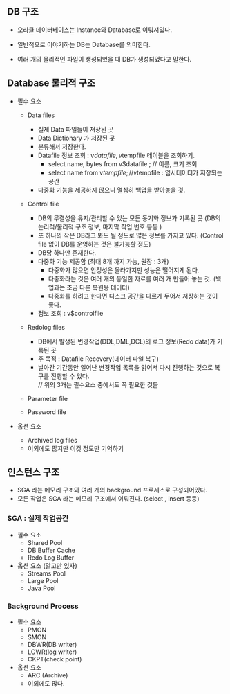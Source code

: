 ## DB 구조

- 오라클 데이터베이스는 Instance와 Database로 이뤄져있다.
- 일반적으로 이야기하는 DB는 Database를 의미한다. 

- 여러 개의 물리적인 파일이 생성되었을 때 DB가 생성되었다고 말한다.



## Database 물리적 구조

- 필수 요소
    - Data files 
        -  실제 Data 파일들이 저장된 곳
        -  Data Dictionary 가 저장된 곳
        -  분류해서 저장한다. 
        -  Datafile 정보 조회 : v$datafile , v$tempfile 테이블을 조회하기.
            -  select name, bytes from v$datafile ; // 이름, 크기 조회
            -  select name from v$tempfile ; //  v$tempfile : 임시데이터가 저장되는 공간
        -  다중화 기능을 제공하지 않으니 열심히 백업을 받아놓을 것.
    
    - Control file 
        - DB의 무결성을 유지/관리할 수 있는 모든 동기화 정보가 기록된 곳
          (DB의 논리적/물리적 구조 정보, 마지막 작업 번호 등등 ) 
        - 또 하나의 작은 DB라고 봐도 될 정도로 많은 정보를 가지고 있다.
          (Control file 없이 DB를 운영하는 것은 불가능할 정도)
        - DB당 하나만 존재한다. 
        - 다중화 기능 제공함 (최대 8개 까지 가능, 권장 : 3개) 
            - 다중화가 많으면 안정성은 올라가지만 성능은 떨어지게 된다. 
            - 다중화라는 것은 여러 개의 동일한 자료를 여러 개 만들어 놓는 것. (백업과는 조금 다른 복원용 데이터)
            - 다중화를 하려고 한다면 디스크 공간을 다르게 두어서 저장하는 것이 좋다. 
        - 정보 조회 : v$controlfile 
    - Redolog files 
        - DB에서 발생된 변경작업(DDL,DML,DCL)의 로그 정보(Redo data)가 기록된 곳 
        - 주 목적 : Datafile Recovery(데이터 파일 복구) 
        - 날아간 기간동안 일어난 변경작업 목록을 읽어서 다시 진행하는 것으로 복구를 진행할 수 있다. 
    <br> // 위의 3개는 필수요소 중에서도 꼭 필요한 것들
    
    - Parameter file
    - Password file

- 옵션 요소
    - Archived log files
    - 이외에도 많지만 이것 정도만 기억하기

## 인스턴스 구조
- SGA 라는 메모리 구조와 여러 개의 background 프로세스로 구성되어있다.
- 모든 작업은 SGA 라는 메모리 구조에서 이뤄진다. (select , insert 등등)

### SGA : 실제 작업공간
- 필수 요소
    - Shared Pool 
    - DB Buffer Cache
    - Redo Log Buffer   
- 옵션 요소 (알고만 있자) 
    - Streams Pool
    - Large Pool
    - Java Pool 
### Background Process
- 필수 요소
   - PMON
   - SMON
   - DBWR(DB writer)
   - LGWR(log writer)
   - CKPT(check point) 
- 옵션 요소
    - ARC (Archive)
    - 이외에도 많다.  
